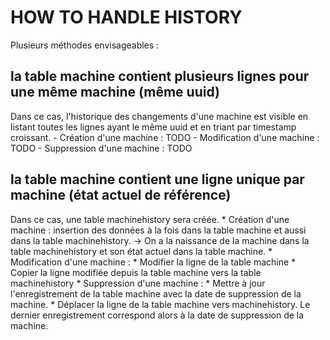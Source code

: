 # HOW TO HANDLE HISTORY

Plusieurs méthodes envisageables :

## la table machine contient plusieurs lignes pour une même machine (même uuid)
Dans ce cas, l'historique des changements d'une machine est visible en
listant toutes les lignes ayant le même uuid et en triant par timestamp
croissant.
	- Création d'une machine :
		TODO
	- Modification d'une machine :
		TODO
	- Suppression d'une machine :
		TODO

## la table machine contient une ligne unique par machine (état actuel de référence)
Dans ce cas, une table machinehistory sera créée.
	* Création d'une machine :
		insertion des données à la fois dans la table machine et aussi dans la
		table machinehistory. -> On a la naissance de la machine dans la table
		machinehistory et son état actuel dans la table machine.
	* Modification d'une machine :
		* Modifier la ligne de la table machine
		* Copier la ligne modifiée depuis la table machine vers la table
		  machinehistory
	* Suppression d'une machine :
		* Mettre à jour l'enregistrement de la table machine avec la date de
		  suppression de la machine.
		* Déplacer la ligne de la table machine vers machinehistory. Le dernier
		enregistrement correspond alors à la date de suppression de la machine.
